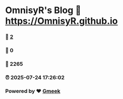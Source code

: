 # OmnisyR's Blog :link: https://OmnisyR.github.io 
### :page_facing_up: [2](https://OmnisyR.github.io/tag.html) 
### :speech_balloon: 0 
### :hibiscus: 2265 
### :alarm_clock: 2025-07-24 17:26:02 
### Powered by :heart: [Gmeek](https://github.com/Meekdai/Gmeek)
